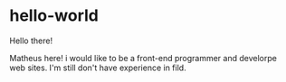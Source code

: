 # hello-world

Hello there!

Matheus here! i would like to be a  front-end programmer and develorpe web sites. I'm still don't have experience in fild.
